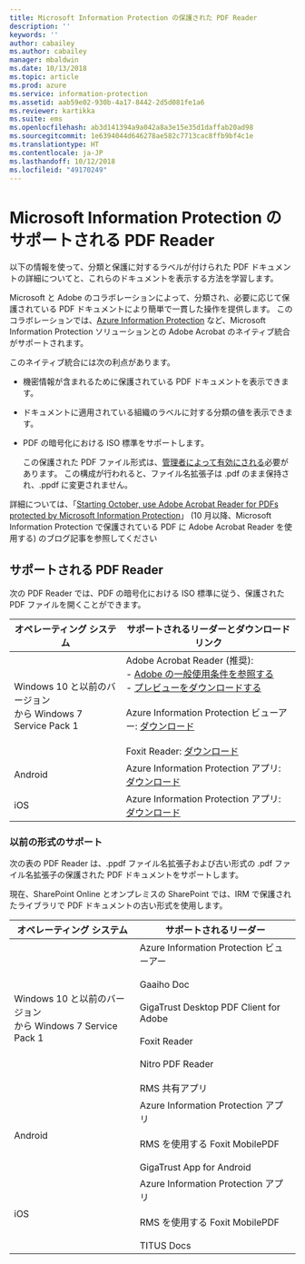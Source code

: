 ```yaml
---
title: Microsoft Information Protection の保護された PDF Reader
description: ''
keywords: ''
author: cabailey
ms.author: cabailey
manager: mbaldwin
ms.date: 10/13/2018
ms.topic: article
ms.prod: azure
ms.service: information-protection
ms.assetid: aab59e02-930b-4a17-8442-2d5d081fe1a6
ms.reviewer: kartikka
ms.suite: ems
ms.openlocfilehash: ab3d141394a9a042a8a3e15e35d1daffab20ad98
ms.sourcegitcommit: 1e6394044d646278ae582c7713cac8ffb9bf4c1e
ms.translationtype: HT
ms.contentlocale: ja-JP
ms.lasthandoff: 10/12/2018
ms.locfileid: "49170249"
---
```

# <a name="supported-pdf-readers-for-microsoft-information-protection"></a>Microsoft Information Protection のサポートされる PDF Reader

以下の情報を使って、分類と保護に対するラベルが付けられた PDF ドキュメントの詳細についてと、これらのドキュメントを表示する方法を学習します。

Microsoft と Adobe のコラボレーションによって、分類され、必要に応じて保護されている PDF ドキュメントにより簡単で一貫した操作を提供します。 このコラボレーションでは、[Azure Information Protection](../what-is-information-protection.md) など、Microsoft Information Protection ソリューションとの Adobe Acrobat のネイティブ統合がサポートされます。 

このネイティブ統合には次の利点があります。

- 機密情報が含まれるために保護されている PDF ドキュメントを表示できます。

- ドキュメントに適用されている組織のラベルに対する分類の値を表示できます。

- PDF の暗号化における ISO 標準をサポートします。
    
    この保護された PDF ファイル形式は、[管理者によって有効にされる](client-admin-guide-customizations.md#protect-pdf-files-by-using-the-iso-standard-for-pdf-encryption)必要があります。 この構成が行われると、ファイル名拡張子は .pdf のまま保持され、.ppdf に変更されません。

詳細については、「[Starting October, use Adobe Acrobat Reader for PDFs protected by Microsoft Information Protection](https://techcommunity.microsoft.com/t5/Azure-Information-Protection/Starting-October-use-Adobe-Acrobat-Reader-for-PDFs-protected-by/ba-p/262738)」 (10 月以降、Microsoft Information Protection で保護されている PDF に Adobe Acrobat Reader を使用する) のブログ記事を参照してください

## <a name="supported-pdf-readers"></a>サポートされる PDF Reader

次の PDF Reader では、PDF の暗号化における ISO 標準に従う、保護された PDF ファイルを開くことができます。

|オペレーティング システム|サポートされるリーダーとダウンロード リンク|
|----------------|-----------------------------------|
|Windows 10 と以前のバージョン<br />から Windows 7 Service Pack 1|Adobe Acrobat Reader (推奨):<br />-  [Adobe の一般使用条件を参照する](https://www.adobe.com/legal/terms.html) <br />- [プレビューをダウンロードする](https://ardownload2.adobe.com/pub/adobe/reader/win/AcrobatDC/misc/MIP_Preview/1900820120/Adobe_MIP_Preview_1900820120.zip) <br /><br /> Azure Information Protection ビューアー: [ダウンロード](https://go.microsoft.com/fwlink/?linkid=838993)<br /><br />Foxit Reader: [ダウンロード](https://www.foxitsoftware.com/pdf-reader/)|
|Android|Azure Information Protection アプリ: [ダウンロード](https://go.microsoft.com/fwlink/?LinkId=325340)|
|iOS|Azure Information Protection アプリ: [ダウンロード](https://go.microsoft.com/fwlink/?LinkId=325338)|

### <a name="support-for-previous-formats"></a>以前の形式のサポート

次の表の PDF Reader は、.ppdf ファイル名拡張子および古い形式の .pdf ファイル名拡張子の保護された PDF ドキュメントをサポートします。

現在、SharePoint Online とオンプレミスの SharePoint では、IRM で保護されたライブラリで PDF ドキュメントの古い形式を使用します。


|オペレーティング システム|サポートされるリーダー|
|----------------|-----------------------------------|
|Windows 10 と以前のバージョン<br />から Windows 7 Service Pack 1|Azure Information Protection ビューアー<br /><br />Gaaiho Doc<br /><br />GigaTrust Desktop PDF Client for Adobe<br /><br />Foxit Reader<br /><br />Nitro PDF Reader<br /><br />RMS 共有アプリ|
|Android|Azure Information Protection アプリ<br /><br />RMS を使用する Foxit MobilePDF<br /><br />GigaTrust App for Android|
|iOS|Azure Information Protection アプリ<br /><br />RMS を使用する Foxit MobilePDF<br /><br />TITUS Docs|
